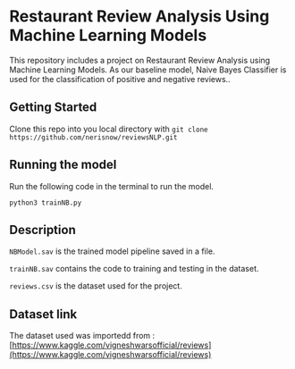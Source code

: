 # Restaurant Review Analysis Using Machine Learning Models

This repository includes a project on Restaurant Review Analysis using Machine Learning Models. As our baseline model, Naive Bayes Classifier is used for the classification of positive and negative reviews..

## Getting Started
Clone this repo into you local directory with `git clone https://github.com/nerisnow/reviewsNLP.git`


## Running the model
Run the following code in the terminal to run the model.

`python3 trainNB.py`

## Description
`NBModel.sav` is the trained model pipeline saved in a file.

`trainNB.sav` contains the code to training and testing in the dataset.

`reviews.csv` is the dataset used for the project.


## Dataset link
The dataset used was importedd from : [https://www.kaggle.com/vigneshwarsofficial/reviews](https://www.kaggle.com/vigneshwarsofficial/reviews)


